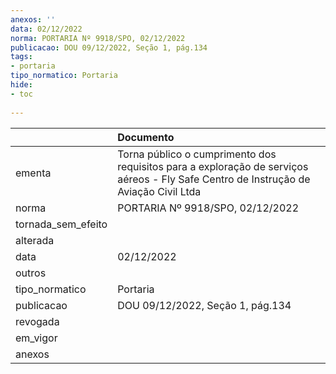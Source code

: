 ```yaml
---
anexos: ''
data: 02/12/2022
norma: PORTARIA Nº 9918/SPO, 02/12/2022
publicacao: DOU 09/12/2022, Seção 1, pág.134
tags:
- portaria
tipo_normatico: Portaria
hide: 
- toc 
 
---
```


|                    | Documento                                                                                                                            |
|:-------------------|:-------------------------------------------------------------------------------------------------------------------------------------|
| ementa             | Torna público o cumprimento dos requisitos para a exploração de serviços aéreos - Fly Safe Centro de Instrução de Aviação Civil Ltda |
| norma              | PORTARIA Nº 9918/SPO, 02/12/2022                                                                                                     |
| tornada_sem_efeito |                                                                                                                                      |
| alterada           |                                                                                                                                      |
| data               | 02/12/2022                                                                                                                           |
| outros             |                                                                                                                                      |
| tipo_normatico     | Portaria                                                                                                                             |
| publicacao         | DOU 09/12/2022, Seção 1, pág.134                                                                                                     |
| revogada           |                                                                                                                                      |
| em_vigor           |                                                                                                                                      |
| anexos             |                                                                                                                                      |
